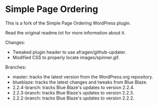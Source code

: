 Simple Page Ordering
====================

This is a fork of the Simple Page Ordering WordPress plugin.

Read the original readme.txt for more information about it.

Changes:
* Tweaked plugin header to use afragen/github-updater.
* Modified CSS to properly locate images/spinner.gif.

Branches:
* master:       tracks the latest version from the WordPress.org repository.
* blueblaze:    tracks the latest changes and tweaks from Blue Blaze.
* 2.2.4-branch: tracks Blue Blaze's updates to version 2.2.4.
* 2.2.3-branch: tracks Blue Blaze's updates to version 2.2.3.
* 2.2.2-branch: tracks Blue Blaze's updates to version 2.2.2.